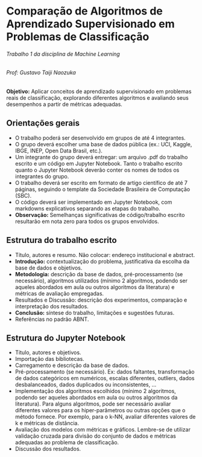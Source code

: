 # Comparação de Algoritmos de Aprendizado Supervisionado em Problemas de Classificação
###### *Trabalho 1 da disciplina de Machine Learning*
###### Prof: Gustavo Taiji Naozuka
**Objetivo:** Aplicar conceitos de aprendizado supervisionado em problemas reais de classificação, explorando diferentes algoritmos e avaliando seus desempenhos a partir de métricas adequadas.

## Orientações gerais
- O trabalho poderá ser desenvolvido em grupos de até 4 integrantes.
- O grupo deverá escolher uma base de dados pública (ex.: UCI, Kaggle, IBGE, INEP, Open Data Brasil, etc.).
- Um integrante do grupo deverá entregar: um arquivo .pdf do trabalho escrito e um código em Jupyter Notebook. Tanto o trabalho escrito quanto o Jupyter Notebook deverão conter os nomes de todos os integrantes do grupo.
- O trabalho deverá ser escrito em formato de artigo científico de até 7 páginas, seguindo o template da Sociedade Brasileira de Computação (SBC).
- O código deverá ser implementado em Jupyter Notebook, com markdowns explicativos separando as etapas do trabalho.
- **Observação:** Semelhanças significativas de código/trabalho escrito resultarão em nota zero para todos os grupos envolvidos.

## Estrutura do trabalho escrito
- Título, autores e resumo. Não colocar: endereço institucional e abstract.
- **Introdução:** contextualização do problema, justificativa da escolha da base de dados e objetivos.
- **Metodologia:** descrição da base de dados, pré-processamento (se necessário), algoritmos utilizados (mínimo 2 algoritmos, podendo ser aqueles abordados em aula ou outros algoritmos da literatura) e métricas de avaliação empregadas.
- Resultados e Discussão: descrição dos experimentos, comparação e interpretação dos resultados.
- **Conclusão:** síntese do trabalho, limitações e sugestões futuras.
- Referências no padrão ABNT.

## Estrutura do Jupyter Notebook
- Título, autores e objetivos.
- Importação das bibliotecas.
- Carregamento e descrição da base de dados.
- Pré-processamento (se necessário). Ex: dados faltantes, transformação de dados categóricos em numéricos, escalas diferentes, outliers, dados desbalanceados, dados duplicados ou inconsistentes, ...
- Implementação dos algoritmos escolhidos (mínimo 2 algoritmos, podendo ser aqueles abordados em aula ou outros algoritmos da literatura). Para alguns algoritmos, pode ser necessário avaliar diferentes valores para os hiper-parâmetros ou outras opções que o método fornece. Por exemplo, para o k-NN, avaliar diferentes valores de k e métricas de distância.
- Avaliação dos modelos com métricas e gráficos. Lembre-se de utilizar validação cruzada para divisão do conjunto de dados e métricas adequadas ao problema de classificação.
- Discussão dos resultados.
